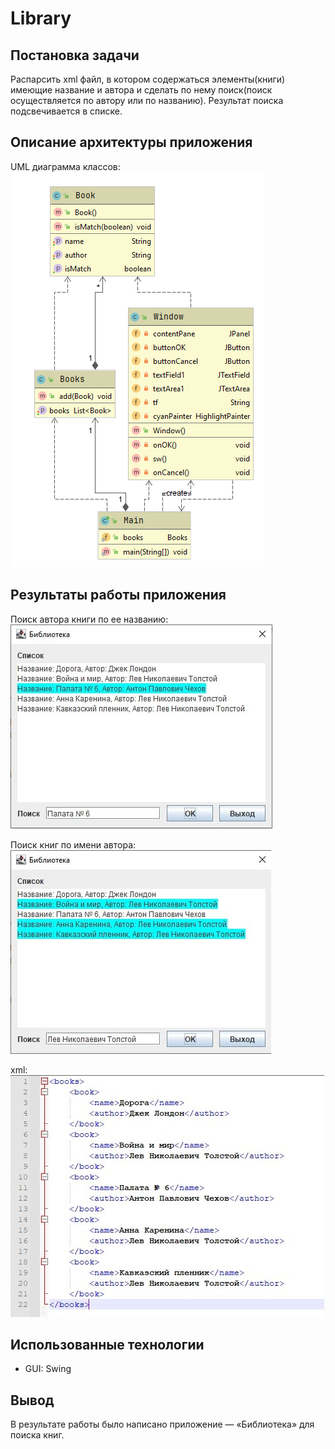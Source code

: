 # Library
## Постановка задачи
Распарсить xml файл, в котором содержаться элементы(книги) имеющие название и 
автора и сделать по нему поиск(поиск осуществляется по автору или по названию). 
Результат поиска подсвечивается в списке.

## Описание архитектуры приложения
UML диаграмма классов:<br/>![class](./resourses/uml.png)

## Результаты работы приложения
Поиск автора книги по ее названию:<br/>![console](./resourses/f1.jpg)

Поиск книг по имени автора:<br/>![console](./resourses/f2.jpg)

xml:<br/>![console](./resourses/xml.jpg)

## Использованные технологии
- GUI: Swing

## Вывод
В результате работы было написано приложение — «Библиотека» для поиска книг. 
